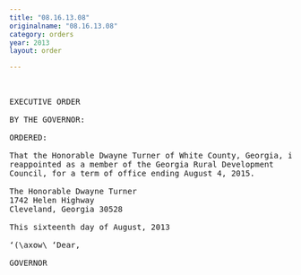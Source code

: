 ```yaml
---
title: "08.16.13.08"
originalname: "08.16.13.08"
category: orders
year: 2013
layout: order

---
```

<pre>
 

EXECUTIVE ORDER

BY THE GOVERNOR:

ORDERED:

That the Honorable Dwayne Turner of White County, Georgia, is
reappointed as a member of the Georgia Rural Development
Council, for a term of office ending August 4, 2015.

The Honorable Dwayne Turner
1742 Helen Highway
Cleveland, Georgia 30528

This sixteenth day of August, 2013

‘(\axow\ ‘Dear,

GOVERNOR

</pre>
